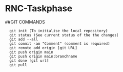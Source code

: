 # RNC-Taskphase 
##GIT COMMANDS

      git init (To initialise the local repository)
      git status (See current status of the the changes)
      git add --all
      git commit -am "Comment" (comment is required)
      git remote add origin [git URL]
      git push origin main
      git push origin main:branchname
      git done [git url]
      git pull
